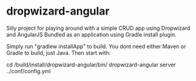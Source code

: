dropwizard-angular
==================

Silly project for playing around with a simple CRUD app using Dropwizard and AngularJS
Bundled as an application using Gradle install plugin.

Simply run "gradlew installApp" to build. You dont need either Maven or Gradle to build, just Java.
Then start with:

cd /build/install/dropwizard-angular/bin/
dropwizard-angular server ../conf/config.yml
